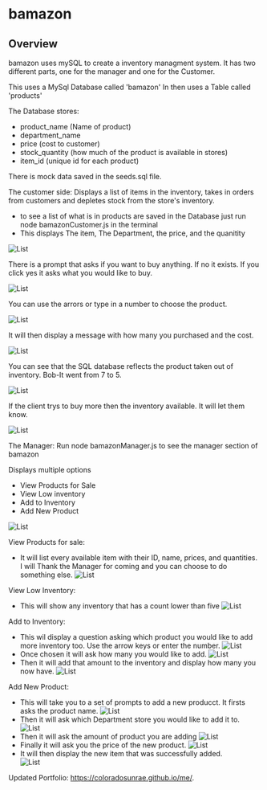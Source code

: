# bamazon

## Overview

bamazon uses mySQL to create a inventory managment system. It has two different parts, one for the manager and one for the Customer. 

This uses a MySql Database called 'bamazon'
In then uses a Table called 'products'

The Database stores:
   * product_name (Name of product)
   * department_name
   * price (cost to customer)
   * stock_quantity (how much of the product is available in stores)
   * item_id (unique id for each product)

There is mock data saved in the seeds.sql file. 

The customer side: 
Displays a list of items in the inventory, takes in orders from customers and depletes stock from the store's inventory. 

- to see a list of what is in products are saved in the Database just run node bamazonCustomer.js in the terminal 
- This displays The item, The Department, the price, and the quanitity 

![List](images/image.png)

There is a prompt that asks if you want to buy anything. If no it exists. 
If you click yes it asks what you would like to buy.

![List](images/image1.png)

You can use the arrors or type in a number to choose the product. 

![List](images/image2.png)

It will then display a message with how many you purchased and the cost. 

![List](images/image3.png)

You can see that the SQL database reflects the product taken out of inventory. Bob-It went from 7 to 5. 

![List](images/image4.png)

If the client trys to buy more then the inventory available. It will let them know.

![List](images/image5.png)

The Manager: 
Run node bamazonManager.js to see the manager section of bamazon

Displays multiple options 
 * View Products for Sale
 * View Low inventory
 * Add to Inventory
 * Add New Product

 ![List](images/image6.png)

View Products for sale: 
- It will list every available item with their ID, name, prices, and quantities. I will Thank the Manager for coming and you can choose to do something else. 
 ![List](images/image7.png)

View Low Inventory: 
- This will show any inventory that has a count lower than five 
 ![List](images/image8.png)

Add to Inventory: 
- This wil display a question asking which product you would like to add more inventory too. Use the arrow keys or enter the number. 
 ![List](images/image9.png)
 - Once chosen it will ask how many you would like to add. 
  ![List](images/image10.png)
  - Then it will add that amount to the inventory and display how many you now have.
   ![List](images/image11.png)

Add New Product: 
- This will take you to a set of prompts to add a new producct. It firsts asks the product name.
 ![List](images/image12.png)
 - Then it will ask which Department store you would like to add it to.
 ![List](images/image13.png)
  - Then it will ask the amount of product you are adding
 ![List](images/image14.png)
   - Finally it will ask you the price of the new product. 
 ![List](images/image15.png)
 - It will then display the new item that was successfully added.  
 ![List](images/image16.png)

Updated Portfolio:
https://coloradosunrae.github.io/me/.